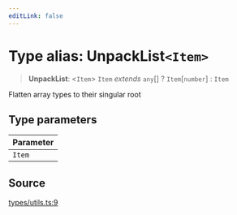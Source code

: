 ```yaml
---
editLink: false
---
```


# Type alias: UnpackList`<Item>`

> **UnpackList**: \<`Item`\> `Item` _extends_ `any`[] ? `Item`[`number`] : `Item`

Flatten array types to their singular root

## Type parameters

| Parameter |
| :-------- |
| `Item`    |

## Source

[types/utils.ts:9](https://github.com/directus/directus/blob/7789a6c53/sdk/src/types/utils.ts#L9)
